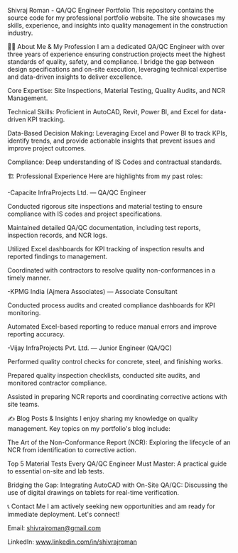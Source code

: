 Shivraj Roman - QA/QC Engineer Portfolio
This repository contains the source code for my professional portfolio website. The site showcases my skills, experience, and insights into quality management in the construction industry.

👨‍💻 About Me & My Profession
I am a dedicated QA/QC Engineer with over three years of experience ensuring construction projects meet the highest standards of quality, safety, and compliance. I bridge the gap between design specifications and on-site execution, leveraging technical expertise and data-driven insights to deliver excellence.

Core Expertise: Site Inspections, Material Testing, Quality Audits, and NCR Management.

Technical Skills: Proficient in AutoCAD, Revit, Power BI, and Excel for data-driven KPI tracking.

Data-Based Decision Making: Leveraging Excel and Power BI to track KPIs, identify trends, and provide actionable insights that prevent issues and improve project outcomes.

Compliance: Deep understanding of IS Codes and contractual standards.

🏗️ Professional Experience
Here are highlights from my past roles:

-Capacite InfraProjects Ltd. — QA/QC Engineer

Conducted rigorous site inspections and material testing to ensure compliance with IS codes and project specifications.

Maintained detailed QA/QC documentation, including test reports, inspection records, and NCR logs.

Utilized Excel dashboards for KPI tracking of inspection results and reported findings to management.

Coordinated with contractors to resolve quality non-conformances in a timely manner.

-KPMG India (Ajmera Associates) — Associate Consultant

Conducted process audits and created compliance dashboards for KPI monitoring.

Automated Excel-based reporting to reduce manual errors and improve reporting accuracy.

-Vijay InfraProjects Pvt. Ltd. — Junior Engineer (QA/QC)

Performed quality control checks for concrete, steel, and finishing works.

Prepared quality inspection checklists, conducted site audits, and monitored contractor compliance.

Assisted in preparing NCR reports and coordinating corrective actions with site teams.

✍️ Blog Posts & Insights
I enjoy sharing my knowledge on quality management. Key topics on my portfolio's blog include:

The Art of the Non-Conformance Report (NCR): Exploring the lifecycle of an NCR from identification to corrective action.

Top 5 Material Tests Every QA/QC Engineer Must Master: A practical guide to essential on-site and lab tests.

Bridging the Gap: Integrating AutoCAD with On-Site QA/QC: Discussing the use of digital drawings on tablets for real-time verification.

📞 Contact Me
I am actively seeking new opportunities and am ready for immediate deployment. Let's connect!

Email: shivrajroman@gmail.com

LinkedIn: www.linkedin.com/in/shivrajroman
